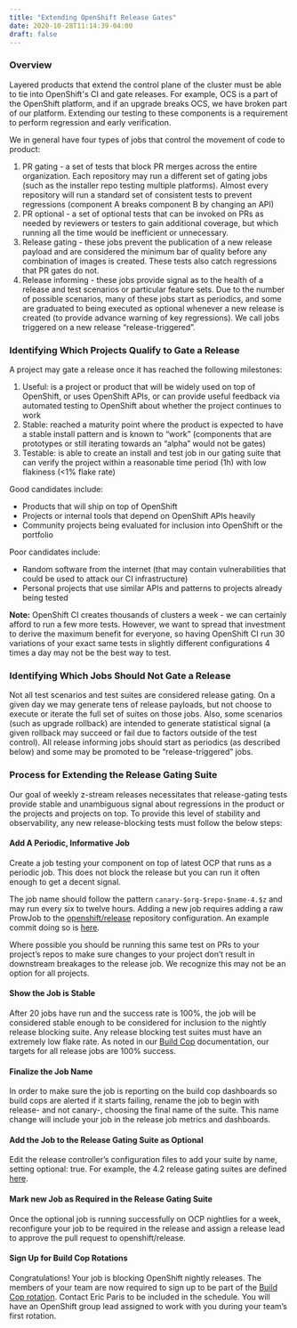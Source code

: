 ```yaml
---
title: "Extending OpenShift Release Gates"
date: 2020-10-28T11:14:39-04:00
draft: false
---
```


### Overview
Layered products that extend the control plane of the cluster must be able to tie into OpenShift's CI and gate releases. For example, OCS is a part of the OpenShift platform, and if an upgrade breaks OCS, we have broken part of our platform. Extending our testing to these components is a requirement to perform regression and early verification.

We in general have four types of jobs that control the movement of code to product:

1. PR gating - a set of tests that block PR merges across the entire organization.  Each repository may run a different set of gating jobs (such as the installer repo testing multiple platforms).  Almost every repository will run a standard set of consistent tests to prevent regressions (component A breaks component B by changing an API)
2. PR optional - a set of optional tests that can be invoked on PRs as needed by reviewers or testers to gain additional coverage, but which running all the time would be inefficient or unnecessary.
3. Release gating - these jobs prevent the publication of a new release payload and are considered the minimum bar of quality before any combination of images is created.  These tests also catch regressions that PR gates do not.
4. Release informing - these jobs provide signal as to the health of a release and test scenarios or particular feature sets.  Due to the number of possible scenarios, many of these jobs start as periodics, and some are graduated to being executed as optional whenever a new release is created (to provide advance warning of key regressions).  We call jobs triggered on a new release “release-triggered”.
### Identifying Which Projects Qualify to Gate a Release
A project may gate a release once it has reached the following milestones:

1. Useful: is a project or product that will be widely used on top of OpenShift, or uses OpenShift APIs, or can provide useful feedback via automated testing to OpenShift about whether the project continues to work
2. Stable: reached a maturity point where the product is expected to have a stable install pattern and is known to “work” (components that are prototypes or still iterating towards an “alpha” would not be gates)
3. Testable: is able to create an install and test job in our gating suite that can verify the project within a reasonable time period (1h) with low flakiness (<1% flake rate)

Good candidates include:

* Products that will ship on top of OpenShift
* Projects or internal tools that depend on OpenShift APIs heavily
* Community projects being evaluated for inclusion into OpenShift or the portfolio

Poor candidates include:

* Random software from the internet (that may contain vulnerabilities that could be used to attack our CI infrastructure)
* Personal projects that use similar APIs and patterns to projects already being tested

**Note:** OpenShift CI creates thousands of clusters a week - we can certainly afford to run a few more tests.  However, we want to spread that investment to derive the maximum benefit for everyone, so having OpenShift CI run 30 variations of your exact same tests in slightly different configurations 4 times a day may not be the best way to test.

### Identifying Which Jobs Should Not Gate a Release
Not all test scenarios and test suites are considered release gating.  On a given day we may generate tens of release payloads, but not choose to execute or iterate the full set of suites on those jobs.  Also, some scenarios (such as upgrade rollback) are intended to generate statistical signal (a given rollback may succeed or fail due to factors outside of the test control).  All release informing jobs should start as periodics (as described below) and some may be promoted to be “release-triggered” jobs.

### Process for Extending the Release Gating Suite
Our goal of weekly z-stream releases necessitates that release-gating tests provide stable and unambiguous signal about regressions in the product or the projects and projects on top. To provide this level of stability and observability, any new release-blocking tests must follow the below steps:
#### Add A Periodic, Informative Job
Create a job testing your component on top of latest OCP that runs as a periodic job. This does not block the release but you can run it often enough to get a decent signal.

The job name should follow the pattern `canary-$org-$repo-$name-4.$z` and may run every six to twelve hours. Adding a new job requires adding a raw ProwJob to the [openshift/release]() repository configuration. An example commit doing so is [here](https://github.com/openshift/release/commit/29f2bd54b788c393e9dbf5c90b67334a71ac40b1).

Where possible you should be running this same test on PRs to your project’s repos to make sure changes to your project don’t result in downstream breakages to the release job. We recognize this may not be an option for all projects.
#### Show the Job is Stable
After 20 jobs have run and the success rate is 100%, the job will be considered stable enough to be considered for inclusion to the nightly release blocking suite. Any release blocking test suites must have an extremely low flake rate. As noted in our [Build Cop](https://docs.google.com/document/d/117_0UE5jJI_MyI5ugy1psn0Ls6fWCu-Y9jiZZPM4qzw/edit?ts=5c7d4ca0#heading=h.7i59o09vqwdg) documentation, our targets for all release jobs are 100% success.
#### Finalize the Job Name
In order to make sure the job is reporting on the build cop dashboards so build cops are alerted if it starts failing, rename the job to begin with release- and not canary-, choosing the final name of the suite. This name change will include your job in the release job metrics and dashboards.
#### Add the Job to the Release Gating Suite as Optional
Edit the release controller’s configuration files to add your suite by name, setting optional: true. For example, the 4.2 release gating suites are defined [here](https://github.com/openshift/release/blob/master/ci-operator/infra/openshift/release-controller/releases/release-ocp-4.2.json).
#### Mark new Job as Required in the Release Gating Suite
Once the optional job is running successfully on OCP nightlies for a week, reconfigure your job to be required in the release and assign a release lead to approve the pull request to openshift/release.
#### Sign Up for Build Cop Rotations
Congratulations! Your job is blocking OpenShift nightly releases. The members of your team are now required to sign up to be part of the [Build Cop rotation](https://docs.google.com/document/d/117_0UE5jJI_MyI5ugy1psn0Ls6fWCu-Y9jiZZPM4qzw/edit?ts=5c7d4ca0#). Contact Eric Paris to be included in the schedule. You will have an OpenShift group lead assigned to work with you during your team’s first rotation.
